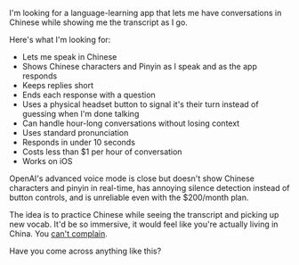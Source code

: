 I'm looking for a language-learning app that lets me have conversations in Chinese while showing me the transcript as I go.

Here's what I'm looking for:
- Lets me speak in Chinese
- Shows Chinese characters and Pinyin as I speak and as the app responds
- Keeps replies short
- Ends each response with a question
- Uses a physical headset button to signal it's their turn instead of guessing when I'm done talking
- Can handle hour-long conversations without losing context
- Uses standard pronunciation
- Responds in under 10 seconds
- Costs less than $1 per hour of conversation
- Works on iOS

OpenAI's advanced voice mode is close but doesn't show Chinese characters and pinyin in real-time, has annoying silence detection instead of button controls, and is unreliable even with the $200/month plan.

The idea is to practice Chinese while seeing the transcript and picking up new vocab. It'd be so immersive, it would feel like you're actually living in China. You [can't complain](https://old.reddit.com/r/Jokes/comments/dfd1iv/i_asked_my_chinese_friend_what_its_like_living_in/#:~:text=He%20says%20he-,can%27t%20complain,-.).

Have you come across anything like this?
